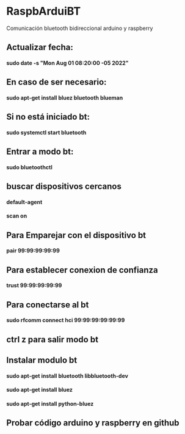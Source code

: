 # RaspbArduiBT
Comunicación bluetooth bidireccional arduino y raspberry 


## Actualizar fecha:
#### sudo date -s "Mon Aug 01 08:20:00 -05 2022"
## En caso de ser necesario:
#### sudo apt-get install bluez bluetooth blueman
## Si no está iniciado bt:
#### sudo systemctl start bluetooth
## Entrar a modo bt:
#### sudo bluetoothctl  
## buscar dispositivos cercanos
#### default-agent
#### scan on
## Para Emparejar con el dispositivo bt
#### pair 99:99:99:99:99
## Para establecer conexion de confianza
#### trust 99:99:99:99:99
## Para conectarse al bt 
#### sudo rfcomm connect hci 99:99:99:99:99:99
## ctrl z para salir modo bt
## Instalar modulo bt
#### sudo apt-get install bluetooth libbluetooth-dev
#### sudo apt-get install bluez
#### sudo apt-get install python-bluez
## Probar código arduino y raspberry en github
